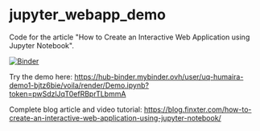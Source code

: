 # jupyter_webapp_demo
Code for the article "How to Create an Interactive Web Application using Jupyter Notebook".

[![Binder](https://mybinder.org/badge_logo.svg)](https://mybinder.org/v2/gh/nghweigeok/jupyter_webapp_demo/HEAD?urlpath=%2Fvoila%2Frender%2FDemo.ipynb)

Try the demo here: https://hub-binder.mybinder.ovh/user/uq-humaira-demo1-bjtz6bie/voila/render/Demo.ipynb?token=pwSdzlJqT0efRBprTLbmmA

Complete blog article and video tutorial: https://blog.finxter.com/how-to-create-an-interactive-web-application-using-jupyter-notebook/
